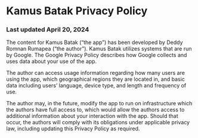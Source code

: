 # Kamus Batak Privacy Policy

### Last updated April 20, 2024

The content for Kamus Batak (“the app”) has been developed by Deddy Romnan Rumapea (“the author”).
Kamus Batak utilizes systems that are run by Google. The Google Privacy Policy describes how Google
collects and uses data about your use of the app.

The author can access usage information regarding how many users are using the app, which
geographical regions they are located in, and basic data including users’ language, device type, and
length and frequency of use.

The author may, in the future, modify the app to run on infrastructure which the authors have full
access to, which would allow the authors access to additional information about your interaction
with the app. Should that occur, the authors will comply with its obligations under applicable
privacy law, including updating this Privacy Policy as required.